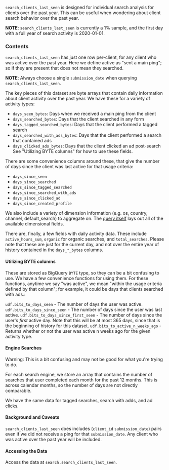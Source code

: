 `search_clients_last_seen` is designed for individual search analysis for clients over the past year.
This can be useful when wondering about client search behavior over the past year.

**NOTE**: `search_clients_last_seen` is currently a 1% sample, and the first day with a full year of
search activity is 2020-01-01.

### Contents

`search_clients_last_seen` has just one row per-client, for any client
who was active over the past year. Here we define active as "sent a main
ping"; so if they are present that does not mean they searched.

**NOTE**: Always choose a single `submission_date` when querying `search_clients_last_seen`.

The key pieces of this dataset are byte arrays that contain
daily information about client activity over the past year.
We have these for a variety of activity types:
- `days_seen_bytes`: Days when we received a main ping from the client
- `days_searched_bytes`: Days that the client searched in any form
- `days_tagged_searched_bytes`: Days that the client performed a tagged search
- `days_searched_with_ads_bytes`: Days that the client performed a search that contained ads
- `days_clicked_ads_bytes`: Days that the client clicked an ad post-search
See "Utilizing BYTE columns" for how to use these fields.

There are some convenience columns around these, that give the number of days
since the client was last active for that usage criteria: 
- `days_since_seen`
- `days_since_searched`
- `days_since_tagged_searched`
- `days_since_searched_with_ads`
- `days_since_clicked_ad`
- `days_since_created_profile`

We also include a variety of dimension information (e.g. os,
country, channel, default_search) to aggregate on. The
[query itself](https://github.com/mozilla/bigquery-etl/blob/master/sql/search_derived/search_clients_last_seen_v1/query.sql#L37)
lays out all of the available dimensional fields.

There are, finally, a few fields with daily activity data.
These include `active_hours_sum`, `organic` for organic searches,
and `total_searches`. Please note that these are just for the current day,
and not over the entire year of history contained in the `days_*_bytes` columns.

#### Utilizing BYTE columns
These are stored as BigQuery `BYTE` type, so they can be a bit confusing
to use. We have a few convenience functions for using them. For these functions,
anytime we say "was active", we mean "within the usage criteria defined by that
column"; for example, it could be days that clients searched with ads.:

`udf.bits_to_days_seen` - The number of days the user was active.
`udf.bits_to_days_since_seen` - The number of days since the user was last active.
`udf.bits_to_days_since_first_seen` - The number of days since the user's _first_
active day. Note that this will be at most 365 days, since that is the beginning
of history for this dataset.
`udf.bits_to_active_n_weeks_ago` - Returns whether or not the user was active n weeks
ago for the given activity type.

#### Engine Searches
Warning: This is a bit confusing and may not be good for what you're trying to do.

For each search engine, we store an array that contains the number of searches that user
completed each month for the past 12 months. This is across calendar months, so the number of
days are not directly comparable.

We have the same data for tagged searches, search with adds, and ad clicks.

#### Background and Caveats

`search_clients_last_seen` does includes
(`client_id` `submission_date`) pairs
even if we did not receive a ping for that `submission_date`.
Any client who was active over the past year will be included.

#### Accessing the Data

Access the data at `search.search_clients_last_seen`.

<!--
#### Further Reading
-->


[search data documentation]: ../../search.md
